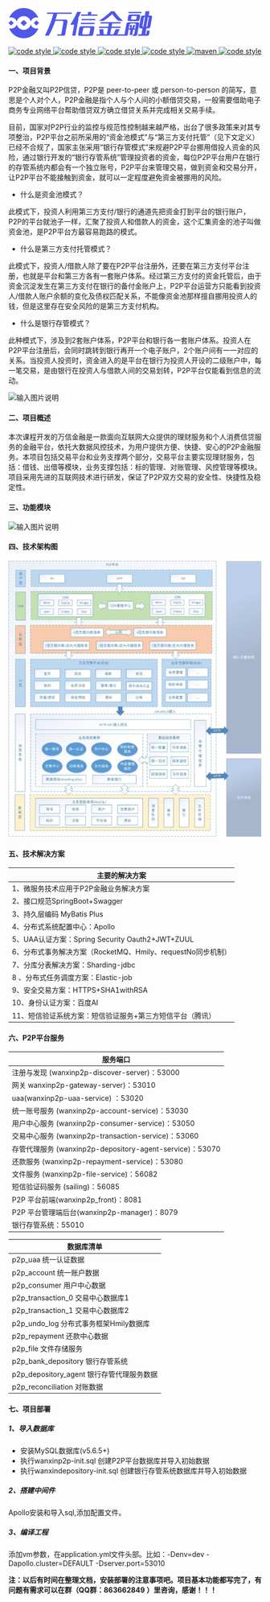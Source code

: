 ![](Doc\log2.png)
<p align="center">
  <a href="https://gitee.com/itxinfei">
    <img alt="code style" src="https://img.shields.io/badge/心飞为你飞-https%3A%2F%2Fgitee.com%2Fitxinfei-green">
  </a> 
  <a href="https://qm.qq.com/cgi-bin/qm/qr?k=9yLlyD1dRBL97xmBKw43zRt0-6xg8ohb&jump_from=webapi">
    <img alt="code style" src="https://img.shields.io/badge/QQ群-863662849-red">
  </a> 
  <a href="http://mail.qq.com/cgi-bin/qm_share?t=qm_mailme&email=f0hLSE9OTkdHTT8ODlEcEBI">
    <img alt="code style" src="https://img.shields.io/badge/mail-74701188@qq.com-red">
  </a> 
  <a href=" ">
    <img alt="code style" src="https://img.shields.io/badge/JDK-1.8%2B-brightgreen">
  </a> 
  <a href=" ">
    <img alt="maven" src="https://img.shields.io/badge/maven-3.6.3%2B-yellowgreen">
  </a>
  <a href=" ">
    <img alt="code style" src="https://img.shields.io/badge/license-Apache-green">
  </a> 
</p>

#### 一、项目背景
P2P金融又叫P2P信贷，P2P是 peer-to-peer 或 person-to-person 的简写，意思是个人对个人，P2P金融是指个人与个人间的小额借贷交易，一般需要借助电子商务专业网络平台帮助借贷双方确立借贷关系并完成相关交易手续。

目前，国家对P2P行业的监控与规范性控制越来越严格，出台了很多政策来对其专项整治，P2P平台之前所采用的“资金池模式”与“第三方支付托管”（见下文定义）已经不合规了，国家主张采用“银行存管模式”来规避P2P平台挪用借投人资金的风险，通过银行开发的“银行存管系统”管理投资者的资金，每位P2P平台用户在银行的存管系统内都会有一个独立账号，P2P平台来管理交易，做到资金和交易分开，让P2P平台不能接触到资金，就可以一定程度避免资金被挪用的风险。

- 什么是资金池模式？

此模式下，投资人利用第三方支付/银行的通道先把资金打到平台的银行账户，P2P的平台就池子一样，汇聚了投资人和借款人的资金，这个汇集资金的池子叫做资金池，是P2P平台方最容易跑路的模式。

- 什么是第三方支付托管模式？

此模式下，投资人/借款人除了要在P2P平台注册外，还要在第三方支付平台注册，也就是平台和第三方各有一套账户体系。经过第三方支付的资金托管后，由于资金沉淀发生在第三方支付在银行的备付金账户上，P2P平台运营方只能看到投资人/借款人账户余额的变化及债权匹配关系，不能像资金池那样擅自挪用投资人的钱，但是这里存在安全风险的是第三方支付机构。

- 什么是银行存管模式？

此种模式下，涉及到2套账户体系，P2P平台和银行各一套账户体系。投资人在P2P平台注册后，会同时跳转到银行再开一个电子账户，2个账户间有一一对应的关系。当投资人投资时，资金进入的是平台在银行为投资人开设的二级账户中，每一笔交易，是由银行在投资人与借款人间的交易划转，P2P平台仅能看到信息的流动。

![输入图片说明](https://images.gitee.com/uploads/images/2020/0815/130435_9db706b6_800553.png "屏幕截图.png")

#### 二、项目概述 
本次课程开发的万信金融是一款面向互联网大众提供的理财服务和个人消费信贷服务的金融平台，依托大数据风控技术，为用户提供方便、快捷、安心的P2P金融服务。本项目包括交易平台和业务支撑两个部分，交易平台主要实现理财服务，包括：借钱、出借等模块，业务支撑包括：标的管理、对账管理、风控管理等模块。项目采用先进的互联网技术进行研发，保证了P2P双方交易的安全性、快捷性及稳定性。

#### 三、功能模块
![输入图片说明](https://images.gitee.com/uploads/images/2020/0815/130453_5d60c2c7_800553.png "屏幕截图.png")

#### 四、技术架构图
![](Doc/技术架构图.png)

#### 五、技术解决方案
|  主要的解决方案    |
| ---- |
|  1、微服务技术应用于P2P金融业务解决方案   |
| 2、接口规范SpringBoot+Swagger|
| 3、持久层编码 MyBatis Plus|
| 4、分布式系统配置中心：Apollo|
| 5、UAA认证方案：Spring Security Oauth2+JWT+ZUUL|
| 6、分布式事务解决方案（RocketMQ、Hmily、requestNo同步机制）|
| 7、分库分表解决方案：Sharding-jdbc|
| 8 、分布式任务调度方案：Elastic-job|
| 9、安全交易方案：HTTPS+SHA1withRSA|
| 10、身份认证方案：百度AI|
| 11、短信验证系统方案：短信验证服务+第三方短信平台（腾讯）|

#### 六、P2P平台服务
| 服务端口                                                 |
| -------------------------------------------------------- |
| 注册与发现 (wanxinp2p-discover-server)：53000            |
| 网关 wanxinp2p-gateway-server)：53010                    |
| uaa(wanxinp2p-uaa-service) ：53020                       |
| 统一账号服务 (wanxinp2p-account-service)：53030          |
| 用户中心服务 (wanxinp2p-consumer-service)：53050         |
| 交易中心服务 (wanxinp2p-transaction-service)：53060      |
| 存管代理服务 (wanxinp2p-depository-agent-service)：53070 |
| 还款服务 (wanxinp2p-repayment-service)：53080            |
| 文件服务 (wanxinp2p-file-service)：56082                 |
| 短信验证码服务 (sailing)：56085                          |
| P2P 平台前端(wanxinp2p_front)：8081                      |
| P2P 平台管理端后台(wanxinp2p-manager)：8079                                 |
| 银行存管系统：55010                                      |

| 数据库清单                                |
| ----------------------------------------- |
| p2p_uaa 统一认证数据                      |
| p2p_account 统一账户数据                  |
| p2p_consumer 用户中心数据                 |
| p2p_transaction_0 交易中心数据库1         |
| p2p_transaction_1 交易中心数据库2         |
| p2p_undo_log 分布式事务框架Hmily数据库    |
| p2p_repayment 还款中心数据                |
| p2p_file 文件存储服务                     |
| p2p_bank_depository 银行存管系统          |
| p2p_depository_agent 银行存管代理服务数据 |
| p2p_reconciliation 对账数据               |

#### 七、项目部署
##### 1、导入数据库
- 安装MySQL数据库(v5.6.5+)
- 执行wanxinp2p-init.sql 创建P2P平台数据库并导入初始数据
- 执行wanxindepository-init.sql 创建银行存管系统数据库并导入初始数据

##### 2、搭建中间件
Apollo安装和导入sql,添加配置文件。

##### 3、编译工程
添加vm参数，在application.yml文件头部。比如：-Denv=dev -Dapollo.cluster=DEFAULT -Dserver.port=53010


**注：以后有时间在整理文档，安装部署的注意事项吧。项目基本功能都写完了，有问题有需求可以在群（QQ群：863662849 ）里咨询，感谢！！！**